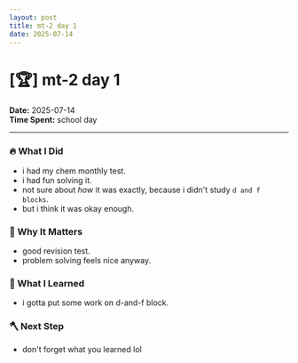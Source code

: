 ```yaml
---
layout: post
title: mt-2 day 1
date: 2025-07-14
---
```

# [🏆] mt-2 day 1

**Date:** 2025-07-14  
**Time Spent:** school day 

---

### 🔥 What I Did
- i had my chem monthly test.
- i had fun solving it.
- not sure about *how* it was exactly, because i didn't study `d and f blocks`. 
- but i think it was okay enough.

### 🎯 Why It Matters
- good revision test.
- problem solving feels nice anyway.

### 🧠 What I Learned
- i gotta put some work on d-and-f block.

### 🪓 Next Step
- don't forget what you learned lol
